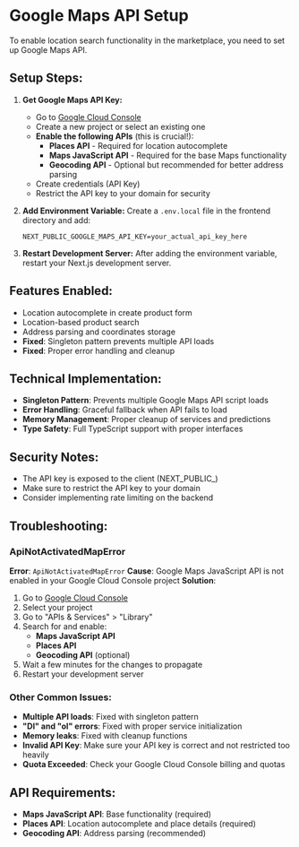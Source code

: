 # Google Maps API Setup

To enable location search functionality in the marketplace, you need to set up Google Maps API.

## Setup Steps:

1. **Get Google Maps API Key:**
   - Go to [Google Cloud Console](https://console.cloud.google.com/)
   - Create a new project or select an existing one
   - **Enable the following APIs** (this is crucial!):
     - **Places API** - Required for location autocomplete
     - **Maps JavaScript API** - Required for the base Maps functionality
     - **Geocoding API** - Optional but recommended for better address parsing
   - Create credentials (API Key)
   - Restrict the API key to your domain for security

2. **Add Environment Variable:**
   Create a `.env.local` file in the frontend directory and add:
   ```
   NEXT_PUBLIC_GOOGLE_MAPS_API_KEY=your_actual_api_key_here
   ```

3. **Restart Development Server:**
   After adding the environment variable, restart your Next.js development server.

## Features Enabled:
- Location autocomplete in create product form
- Location-based product search
- Address parsing and coordinates storage
- **Fixed**: Singleton pattern prevents multiple API loads
- **Fixed**: Proper error handling and cleanup

## Technical Implementation:
- **Singleton Pattern**: Prevents multiple Google Maps API script loads
- **Error Handling**: Graceful fallback when API fails to load
- **Memory Management**: Proper cleanup of services and predictions
- **Type Safety**: Full TypeScript support with proper interfaces

## Security Notes:
- The API key is exposed to the client (NEXT_PUBLIC_)
- Make sure to restrict the API key to your domain
- Consider implementing rate limiting on the backend

## Troubleshooting:

### **ApiNotActivatedMapError**
**Error**: `ApiNotActivatedMapError`
**Cause**: Google Maps JavaScript API is not enabled in your Google Cloud Console project
**Solution**: 
1. Go to [Google Cloud Console](https://console.cloud.google.com/)
2. Select your project
3. Go to "APIs & Services" > "Library"
4. Search for and enable:
   - **Maps JavaScript API**
   - **Places API**
   - **Geocoding API** (optional)
5. Wait a few minutes for the changes to propagate
6. Restart your development server

### **Other Common Issues:**
- **Multiple API loads**: Fixed with singleton pattern
- **"DI" and "oI" errors**: Fixed with proper service initialization
- **Memory leaks**: Fixed with cleanup functions
- **Invalid API Key**: Make sure your API key is correct and not restricted too heavily
- **Quota Exceeded**: Check your Google Cloud Console billing and quotas

## API Requirements:
- **Maps JavaScript API**: Base functionality (required)
- **Places API**: Location autocomplete and place details (required)
- **Geocoding API**: Address parsing (recommended)
